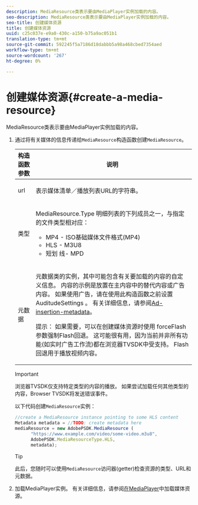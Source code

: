 ```yaml
---
description: MediaResource类表示要由MediaPlayer实例加载的内容。
seo-description: MediaResource类表示要由MediaPlayer实例加载的内容。
seo-title: 创建媒体资源
title: 创建媒体资源
uuid: c25c037e-e9a0-430c-a150-b75a9ac051b1
translation-type: tm+mt
source-git-commit: 592245f5a7186d18dabbb5a98a468cbed7354aed
workflow-type: tm+mt
source-wordcount: '267'
ht-degree: 0%

---
```



# 创建媒体资源{#create-a-media-resource}

MediaResource类表示要由MediaPlayer实例加载的内容。

1. 通过将有关媒体的信息传递给`MediaResource`构造函数创建`MediaResource`。

   <table id="table_DD0D5D9129D54F73881399B9B4FF546A"> 
    <thead> 
    <tr> 
    <th colname="col1" class="entry"> 构造函数参数 </th> 
    <th colname="col2" class="entry"> 说明 </th> 
    </tr> 
    </thead>
    <tbody> 
    <tr> 
    <td colname="col1"> <p>url </p> </td> 
    <td colname="col2"> <p>表示媒体清单／播放列表URL的字符串。 </p> </td> 
    </tr> 
    <tr> 
    <td colname="col1"> <p>类型 </p> </td> 
    <td colname="col2"> <p><span class="codeph"> MediaResource.Type </span>明细列表的下列成员之一，与指定的文件类型相对应： </p> <p> 
    <ul id="ul_E9689FA06DC94BF4848F16E1F2F01A59"> 
    <li id="li_83A14B96CDC648C6AF6F5FA745343E1F"> <span class="codeph"> MP4  </span> - ISO基础媒体文件格式(MP4) </li> 
    <li id="li_FCD355151515412D9A78C3815DD09129"> <span class="codeph"> HLS  </span> - M3U8 </li> 
    <li id="li_9D3D306D49264830AC6EFB1F49524A3B"> <span class="codeph"> 短划 </span> 线- MPD </li> 
    </ul> </p> <p></p> </td> 
    </tr> 
    <tr> 
    <td colname="col1"> <p>元数据 </p> </td> 
    <td colname="col2"> <p><span class="codeph">元数据</span>类的实例，其中可能包含有关要加载的内容的自定义信息。 内容的示例是放置在主内容中的替代内容或广告内容。 如果使用广告，请在使用此构造函数之前设置<span class="codeph"> AuditudeSettings </span>。 有关详细信息，请参阅<a href="../../ad-insertion/ad-insertion-metadata/c-psdk-browser-tvsdk-2.4-ad-insertion-metadata.md">Ad-insertion-metadata</a>。 </p> <p>提示： 如果需要，可以在创建媒体资源时使用<span class="codeph"> forceFlash </span>参数强制Flash回退。 这可能很有用，因为当前并非所有功能(如实时广告工作流)都在浏览器TVSDK中受支持。 Flash回退用于播放视频内容。 </p> </td> 
    </tr> 
    </tbody> 
   </table>

   >[!IMPORTANT]
   >
   >浏览器TVSDK仅支持特定类型的内容的播放。 如果尝试加载任何其他类型的内容，Browser TVSDK将发送错误事件。

   以下代码创建`MediaResource`实例：

   ```js
   //create a MediaResource instance pointing to some HLS content 
   Metadata metadata = //TODO: create metadata here 
   mediaResource = new AdobePSDK.MediaResource ( 
         "https://www.example.com/video/some-video.m3u8", 
         AdobePSDK.MediaResourceType.HLS,  
         metadata);
   ```

   >[!TIP]
   >
   >此后，您随时可以使用`MediaResource`访问器(getter)检查资源的类型、URL和元数据。

1. 加载MediaPlayer实例。 有关详细信息，请参阅[在MediaPlayer](../../content-playback-options-browser-tvsdk/mediaplayer-initialize-for-video/t-psdk-browser-tvsdk-2.4-media-resource-load.md)中加载媒体资源。
